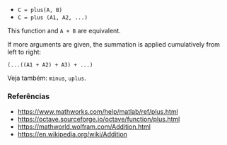 * `C = plus(A, B)`
* `C = plus (A1, A2, ...)`

This function and `A + B` are equivalent.

If more arguments are given, the summation is applied cumulatively
from left to right:

`(...((A1 + A2) + A3) + ...)`

Veja também: `minus`, `uplus`.

### Referências

* https://www.mathworks.com/help/matlab/ref/plus.html
* https://octave.sourceforge.io/octave/function/plus.html
* https://mathworld.wolfram.com/Addition.html
* https://en.wikipedia.org/wiki/Addition
